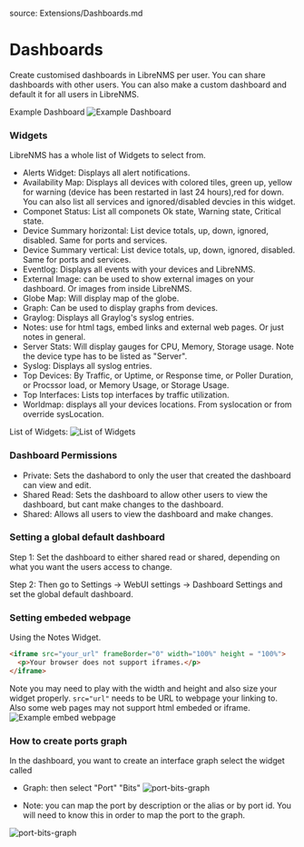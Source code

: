 source: Extensions/Dashboards.md

# Dashboards
Create customised dashboards in LibreNMS per user. You can share dashboards with other users. You can also make a custom dashboard and
default it for all users in LibreNMS.

Example Dashboard
![Example Dashboard](/img/example-dashboard.png)

### Widgets
LibreNMS has a whole list of Widgets to select from. 

+ Alerts Widget: Displays all alert notifications.
+ Availability Map: Displays all devices with colored tiles, green up, yellow for warning (device has been restarted in last 24 hours),red   for down. You can also list all services and ignored/disabled devcies in this widget.
+ Componet Status: List all componets Ok state, Warning state, Critical state.
+ Device Summary horizontal: List device totals, up, down, ignored, disabled. Same for ports and services. 
+ Device Summary vertical: List device totals, up, down, ignored, disabled. Same for ports and services.
+ Eventlog: Displays all events with your devices and LibreNMS. 
+ External Image: can be used to show external images on your dashboard. Or images from inside LibreNMS.
+ Globe Map: Will display map of the globe.
+ Graph: Can be used to display graphs from devices. 
+ Graylog: Displays all Graylog's syslog entries.
+ Notes: use for html tags, embed links and external web pages. Or just notes in general.
+ Server Stats: Will display gauges for CPU, Memory, Storage usage. Note the device type has to be listed as "Server".
+ Syslog: Displays all syslog entries.
+ Top Devices: By Traffic, or  Uptime, or Response time, or Poller Duration, or Procssor load, or Memory Usage, or Storage Usage.
+ Top Interfaces: Lists top interfaces by traffic utilization.
+ Worldmap: displays all your devices locations. From syslocation or from override sysLocation.

List of Widgets: 
![List of Widgets][image of widgets]

[image of widgets]: /img/list-widgets.png "List of the widgets"


### Dashboard Permissions
- Private: Sets the dashabord to only the user that created the dashboard can view and edit.
- Shared Read: Sets the dashboard to allow other users to view the dashboard, but cant make changes to the dashboard.
- Shared: Allows all users to view the dashboard and make changes.

### Setting a global default dashboard

Step 1: Set the dashboard to either shared read or shared, depending on what you want the users access to change. 

Step 2: Then go to Settings -> WebUI settings -> Dashboard Settings and set the global default dashboard.

### Setting embeded webpage

Using the Notes Widget.
```html
<iframe src="your_url" frameBorder="0" width="100%" height = "100%">
  <p>Your browser does not support iframes.</p>
</iframe>
```
Note you may need to play with the width and height and also size your widget properly.
``` src="url" ``` needs to be URL to webpage your linking to.
Also some web pages may not support html embeded or iframe.
![Example embed webpage](/img/example-embed-website.png)

### How to create ports graph

In the dashboard, you want to create an interface graph select the widget called

* Graph:  then select "Port" "Bits"
![port-bits-graph](/img/port-bits-graph.png)

* Note: you can map the port by description or the alias or by port id. You will need to know this in order to map the port to the graph. 

![port-bits-graph](/img/port-bits-port.png)

